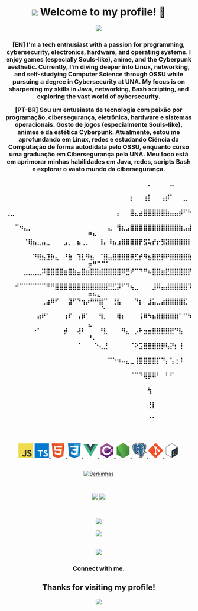 <h1 align="center">
 <img src="https://steamuserimages-a.akamaihd.net/ugc/2438013375536940927/D370DBF7BFC83ED36F783F08A598FFF3E71A1D61/?imw=5000&imh=5000&ima=fit&impolicy=Letterbox&imcolor=%23000000&letterbox=false" width="28">
 Welcome to my profile! 👾
</h1>
<p align="center">
 <img src="https://giffiles.alphacoders.com/211/211931.gif"/>
</p>

<h3 align="center">
 
  [EN] I'm a tech enthusiast with a passion for programming, cybersecurity, electronics, hardware, and operating systems. I enjoy games (especially Souls-like), anime, and the Cyberpunk aesthetic. Currently, I'm diving deeper into Linux, networking, and self-studying Computer Science through OSSU while pursuing a degree in Cybersecurity at UNA. My focus is on sharpening my skills in Java, networking, Bash scripting, and exploring the vast world of cybersecurity.

  [PT-BR] Sou um entusiasta de tecnologia com paixão por programação, cibersegurança, eletrônica, hardware e sistemas operacionais. Gosto de jogos (especialmente Souls-like), animes e da estética Cyberpunk. Atualmente, estou me aprofundando em Linux, redes e estudando Ciência da Computação de forma autodidata pelo OSSU, enquanto curso uma graduação em Cibersegurança pela UNA. Meu foco está em aprimorar minhas habilidades em Java, redes, scripts Bash e explorar o vasto mundo da cibersegurança.

  

  ⠀⠀⠀⠀⠀⠀⠀⠀⠀⠀⠀⠀⠀⠀⠀⠀⠀⠀⠀⠀⠀⠀⠀⠀⠀⠀⠀⠀⠀⠀⠀⠀⡀⠀⠀⠀⠀⣀⠀⠀⠀⠀⠀⠀⠀⠀⠀
⠀⠀⠀⠀⠀⠀⠀⠀⠀⠀⠀⠀⠀⠀⠀⠀⠀⠀⠀⠀⠀⠀⠀⠀⠀⠀⠀⠀⡆⠀⠀⢰⡇⠀⠀⢠⡾⠁⠀⠀⣀⠀⠀⠀⠀⠀⠀
⢀⣀⠀⠀⠀⠀⠀⠀⠀⠀⠀⠀⠀⠀⠀⠀⠀⠀⠀⠀⠀⠀⠀⠀⠀⡄⠀⠀⣿⣄⣴⣿⣿⣿⣿⣿⣷⣤⣤⡾⠋⠓⠀⠀⠀⠀⠀
⠀⠀⠉⠲⣄⡀⠀⠀⠀⠀⠀⠀⠀⠀⠀⠀⠀⠀⠀⠀⠀⠀⠀⣄⠀⢻⣆⣠⣿⣿⣿⣿⣿⣿⣿⣿⣿⣿⣿⣷⣠⣼⠛⠦⠀⠀⠀
⠀⠀⠀⠀⠈⢿⣦⣀⣤⣀⠀⠀⠀⣠⡀⠀⣦⢀⡀⠀⠀⢸⡄⠸⣦⣰⣿⣿⣿⣿⡟⣫⢥⡞⡖⣻⣽⣿⣿⣿⣿⡇⠀⠀⠀⠀⠀
⠀⠀⠀⠀⠀⠀⠙⢿⣦⣹⡷⣄⠀⠘⣷⠀⢹⣇⠻⣦⠀⠈⣿⣤⣿⣿⣿⣿⡿⣋⡞⠻⣦⣿⣟⡿⠟⣿⣿⣿⣿⣷⡶⠛⠉⠉⠁
⠀⠀⠀⠀⣀⣀⣀⣀⠽⣿⣿⣿⣿⣶⣿⣷⣤⣿⣶⣿⣿⣾⣿⣿⣿⣿⠿⣛⠞⠉⠙⠛⠦⣿⣿⣶⣟⣿⣿⣿⣿⡟⠀⠀⠀⠀⠀
⠀⠀⠚⠉⠉⠉⠉⠉⠉⠛⠛⣿⣿⣿⣿⣿⣿⣿⣿⣿⣿⣿⣿⣛⣋⡽⠋⠙⢦⣀⠀⠀⠀⣸⠿⣤⣼⣿⣿⣿⣿⠹⠶⠦⣄⠀⠀
⠀⠀⠀⠀⠀⠀⠀⠀⢀⣴⠿⠋⠀⠀⣽⠋⠙⢲⡴⠛⠛⣿⠉⠀⢘⣧⠀⠀⠀⠙⡆⠀⣸⣥⣀⣴⣿⣿⣿⣿⣏⠀⠀⠀⠀⠑⠀
⠀⠀⠀⠀⠀⠀⠀⣴⠟⠁⠀⠀⠀⢰⠏⠀⢠⡿⠁⠀⠀⢻⡀⠀⠀⢿⡆⠀⠀⠀⢨⠿⠳⣦⣿⣿⣿⣿⣿⠁⠉⠳⣄⠀⠀⠀⠀
⠀⠀⠀⠀⠀⠀⠐⠁⠀⠀⠀⠀⠀⡾⠀⠀⢼⠇⠀⠀⠀⠘⣇⠀⠀⠀⠻⣄⠀⡠⠗⣲⣶⣿⣿⣿⣿⣟⠙⣧⠀⠀⠘⠄⠀⠀⠀
⠀⠀⠀⠀⠀⠀⠀⠀⠀⠀⠀⠀⠀⠀⠀⠀⠈⠀⠀⠀⠑⢄⣘⠀⠀⠀⠀⠀⠈⠕⣩⣿⣿⣿⣿⡿⢧⡝⡆⢸⠀⠀⠀⠀⠀⠀⠀
⠀⠀⠀⠀⠀⠀⠀⠀⠀⠀⠀⠀⠀⠀⠀⠀⠀⠀⠀⠀⠀⠀⠀⠉⠑⠲⠤⣄⣀⢸⣿⣿⣿⣿⡏⠙⡄⢡⢐⠸⠀⠀⠀⠀⠀⠀⠀
⠀⠀⠀⠀⠀⠀⠀⠀⠀⠀⠀⠀⠀⠀⠀⠀⠀⠀⠀⠀⠀⠀⠀⠀⠀⠀⠀⠀⠈⠉⠙⢿⡿⠿⠃⠀⠃⠋⠀⠀⠀⠀⠀⠀⠀⠀⠀
⠀⠀⠀⠀⠀⠀⠀⠀⠀⠀⠀⠀⠀⠀⠀⠀⠀⠀⠀⠀⠀⠀⠀⠀⠀⠀⠀⠀⠀⠀⠀⠀⢳⠀⠀⠀⠀⠀⠀⠀⠀⠀⠀⠀⠀⠀⠀
⠀⠀⠀⠀⠀⠀⠀⠀⠀⠀⠀⠀⠀⠀⠀⠀⠀⠀⠀⠀⠀⠀⠀⠀⠀⠀⠀⠀⠀⠀⠀⠀⢘⡇⠀⠀⠀⠀⠀⠀⠀⠀⠀⠀⠀⠀⠀
⠀⠀⠀⠀⠀⠀⠀⠀⠀⠀⠀⠀⠀⠀⠀⠀⠀⠀⠀⠀⠀⠀⠀⠀⠀⠀⠀⠀⠀⠀⠀⠀⠈⠁⠀⠀⠀⠀⠀⠀⠀⠀⠀⠀⠀⠀⠀
</h3>
  
<div align="center" style="display: inline_block"><br>
  <img src="https://raw.githubusercontent.com/devicons/devicon/master/icons/javascript/javascript-original.svg" alt="Stack" width="40" height="40"/>
</a><a href="#" target="_blank" rel="noreferrer">
 <img src="https://raw.githubusercontent.com/devicons/devicon/master/icons/typescript/typescript-original.svg" alt="Stack" width="40" height="40"/>
</a><a href="#" target="_blank" rel="noreferrer">
  <img src="https://raw.githubusercontent.com/devicons/devicon/master/icons/html5/html5-original.svg" alt="Stack" width="40" height="40"/>
</a><a href="#" target="_blank" rel="noreferrer">
  <img src="https://raw.githubusercontent.com/devicons/devicon/master/icons/css3/css3-original.svg" alt="Stack" width="40" height="40"/>
</a><a href="#" target="_blank" rel="noreferrer">
 <img src="https://raw.githubusercontent.com/devicons/devicon/master/icons/vuejs/vuejs-original.svg" alt="Stack" width="40" height="40"/>
</a><a href="#" target="_blank" rel="noreferrer">
 <img src="https://raw.githubusercontent.com/devicons/devicon/master/icons/csharp/csharp-original.svg" alt="Stack" width="40" height="40"/>
</a><a href="#" target="_blank" rel="noreferrer">
  <img src="https://raw.githubusercontent.com/devicons/devicon/master/icons/nodejs/nodejs-original.svg" alt="Stack" width="40" height="40"/>
 </a><a href="#" target="_blank" rel="noreferrer">
  <img src="https://raw.githubusercontent.com/devicons/devicon/master/icons/postgresql/postgresql-original.svg" alt="Stack" width="40" height="40"/>
</a><a href="#" target="_blank" rel="noreferrer">
 <img src="https://raw.githubusercontent.com/devicons/devicon/master/icons/git/git-original.svg" alt="Stack" width="40" height="40"/>
</a><a href="#" target="_blank" rel="noreferrer">
  <img src="https://raw.githubusercontent.com/devicons/devicon/master/icons/bash/bash-original.svg" alt="Stack" width="40" height="40"/>
</a><a href="#" target="_blank" rel="noreferrer">
</div><br/>

 
 <p align="center"> <img src="https://komarev.com/ghpvc/?username=Berkinhas1&label=Profile%20views&color=0e75b6&style=flat" alt="Berkinhas" /> </p>
<br/>
   
<p align="center">
  <img src = "https://github-readme-stats.vercel.app/api/top-langs/?username=Berkinhas&layout=compact&theme=tokyonight"> 
 
 <img src = "https://github-readme-stats.vercel.app/api?username=Berkinhas&theme=tokyonight&show_icons=true">
   
<p align = "center">
  <br><br>
    <img src = "https://github-readme-streak-stats.herokuapp.com?user=Berkinhas&theme=tokyonight&hide_border=true&include_all_commits=true&line_height=27">
</p>
 
 <p align="center" style="margin-bottom: 10px;">
    <img src="https://github-profile-trophy.vercel.app?username=Berkinhas&column=7&theme=tokyonight&hide_border=true&include_all_commits=true&line_height=20"/>
</p>

 <p align="center" size="10px">
</p>

 <br>
 
 <div align="center"> 
    <a href="https://www.linkedin.com/in/matheus-jard/" target="_blank"><img src="https://img.shields.io/badge/-LinkedIn-%230077B5?style=for-the-badge&logo=linkedin&logoColor=white" target="_blank"></a> 
 <h3 align="center">
  Connect with me.
 </h3> 
 
 
 
 
</div>
<h2 align="center"> Thanks for visiting my profile! </h2>
<p align="center">
  <img src="https://capsule-render.vercel.app/api?type=waving&color=gradient&height=65&section=footer"/>
</p>

